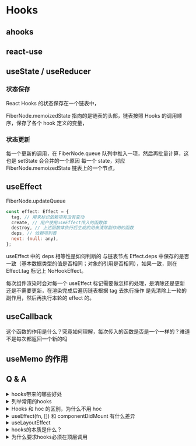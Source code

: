 # Hooks

## ahooks

## react-use

## useState / useReducer

### 状态保存

React Hooks 的状态保存在一个链表中，

FiberNode.memoizedState 指向的是链表的头部，链表按照 Hooks 的调用顺序，保存了各个 hook 定义的变量，

### 状态更新

每一个更新的调用，在 FiberNode.queue 队列中推入一项，然后再批量计算，这也是 setState 会合并的一个原因
每一个 state，对应 FiberNode.memoizedState 链表上的一个节点，

## useEffect

FiberNode.updateQueue

```js
const effect: Effect = {
  tag, // 用来标识依赖项有没有变动
  create, // 用户使用useEffect传入的函数体
  destroy, // 上述函数体执行后生成的用来清除副作用的函数
  deps, // 依赖项列表
  next: (null: any),
};
```

useEffect 中的 deps 相等性是如何判断的
与链表节点 Effect.deps 中保存的是否一致（基本数据类型的值是否相同；对象的引用是否相同），如果一致，则在 Effect.tag 标记上 NoHookEffect。

每次组件渲染时会对每一个 useEffect 标记需要做怎样的处理，是清除还是更新还是不需要更新，在渲染完成后遍历链表根据 tag 去执行操作
是先清除上一轮的副作用，然后再执行本轮的 effect 的。

## useCallback

这个函数的作用是什么？究竟如何理解，每次传入的函数是否是一个一样的？难道不是每次都返回一个新的吗

## useMemo 的作用

## Q & A

<details>
  <summary>hooks带来的哪些好处</summary>
  <div>逻辑复用，代码组织更灵活，写法更简单，代码复用更加可追踪，依赖关系比mixins更加清晰。</div>
</details>

<details>
  <summary>列举常用的hooks</summary>
  <div>useState, useEffect, useCallback, useMemo, useRef, useLayoutEffect </div>
</details>

<details>
  <summary>Hooks 和 hoc 的区别，为什么不用 hoc</summary>
  <div>HOC我几乎不怎么使用。HOC往往意外着属性的透传或者做一些处理，很麻烦，而且命名起来也有些麻烦，我觉得逻辑还是有些绕的。其实已经不用再特别在意HOC概念了，很多时候都是类似的使用方式，但是没有特别在意是否是HOC。</div>
</details>

<details>
  <summary>useEffect(fn, []) 和 componentDidMount 有什么差异</summary>
  <div></div>
</details>

<details>
  <summary>useLayoutEffect </summary>
  <div></div>
</details>

<details>
  <summary>hooks的本质是什么？</summary>
  <div>闭包</div>
</details>

<details>
  <summary>为什么要求hooks必须在顶层调用</summary>
  <div>这与react的实现机制有关。对于一个hooks而言，比如useState，如果有两个连续的useState都使用了同样的参数，那么如何区分谁是谁呢？对于编译器来说，只能通过顺序关系来标识，是一个较好的方式。hooks在一个Fiber节点中，以链表的形式存在，通过链表维护了先后顺序关系。</div>
</details>
